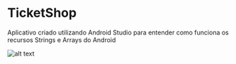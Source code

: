 # TicketShop

Aplicativo criado utilizando Android Studio para entender como funciona os recursos Strings e Arrays do Android

![alt text](Isolated.png "Title")
